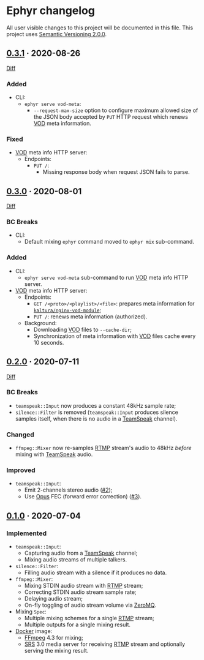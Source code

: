 Ephyr changelog
===============

All user visible changes to this project will be documented in this file. This project uses [Semantic Versioning 2.0.0].




## [0.3.1] · 2020-08-26
[0.3.1]: /../../tree/v0.3.1

[Diff](https://github.com/ALLATRA-IT/ephyr/compare/v0.3.0..v0.3.1)

### Added

- CLI:
    - `ephyr serve vod-meta`:
        - `--request-max-size` option to configure maximum allowed size of the JSON body accepted by `PUT` HTTP request which renews [VOD] meta information.

### Fixed

- [VOD] meta info HTTP server:
    - Endpoints:
        - `PUT /`:
            - Missing response body when request JSON fails to parse. 




## [0.3.0] · 2020-08-01
[0.3.0]: /../../tree/v0.3.0

[Diff](https://github.com/ALLATRA-IT/ephyr/compare/v0.2.0..v0.3.0)

### BC Breaks

- CLI:
    - Default mixing `ephyr` command moved to `ephyr mix` sub-command.

### Added

- CLI:
    - `ephyr serve vod-meta` sub-command to run [VOD] meta info HTTP server.
- [VOD] meta info HTTP server:
    - Endpoints:
        - `GET /<proto>/<playlist>/<file>`: prepares meta information for [`kaltura/nginx-vod-module`];
        - `PUT /`: renews meta information (authorized).
    - Background:
        - Downloading [VOD] files to `--cache-dir`;
        - Synchronization of meta information with [VOD] files cache every 10 seconds.




## [0.2.0] · 2020-07-11
[0.2.0]: /../../tree/v0.2.0

[Diff](https://github.com/ALLATRA-IT/ephyr/compare/v0.1.0..v0.2.0)

### BC Breaks

- `teamspeak::Input` now produces a constant 48kHz sample rate;
- `silence::Filter` is removed (`teamspeak::Input` produces silence samples itself, when there is no audio in a [TeamSpeak] channel).

### Changed

- `ffmpeg::Mixer` now re-samples [RTMP] stream's audio to 48kHz _before_ mixing with [TeamSpeak] audio.

### Improved

- `teamspeak::Input`:
    - Emit 2-channels stereo audio ([#2]);
    - Use [Opus] FEC (forward error correction) ([#3]).
    
[#2]: /../../issues/2
[#3]: /../../issues/3




## [0.1.0] · 2020-07-04
[0.1.0]: /../../tree/v0.1.0

### Implemented

- `teamspeak::Input`:
    - Capturing audio from a [TeamSpeak] channel;
    - Mixing audio streams of multiple talkers.
- `silence::Filter`:
    - Filling audio stream with a silence if it produces no data.
- `ffmpeg::Mixer`:
    - Mixing STDIN audio stream with [RTMP] stream;
    - Correcting STDIN audio stream sample rate;
    - Delaying audio stream;
    - On-fly toggling of audio stream volume via [ZeroMQ].
- Mixing `Spec`:
    - Multiple mixing schemes for a single [RTMP] stream;
    - Multiple outputs for a single mixing result.
- [Docker] image:
    - [FFmpeg] 4.3 for mixing;
    - [SRS] 3.0 media server for receiving [RTMP] stream and optionally serving the mixing result.





[Docker]: https://www.docker.com
[FFmpeg]: https://ffmpeg.org
[Opus]: https://opus-codec.org
[RTMP]: https://en.wikipedia.org/wiki/Real-Time_Messaging_Protocol
[Semantic Versioning 2.0.0]: https://semver.org
[SRS]: https://ossrs.net
[TeamSpeak]: https://teamspeak.com
[VOD]: https://en.wikipedia.org/wiki/Video_on_demand
[ZeroMQ]: https://zeromq.org

[`kaltura/nginx-vod-module`]: https://github.com/kaltura/nginx-vod-module
